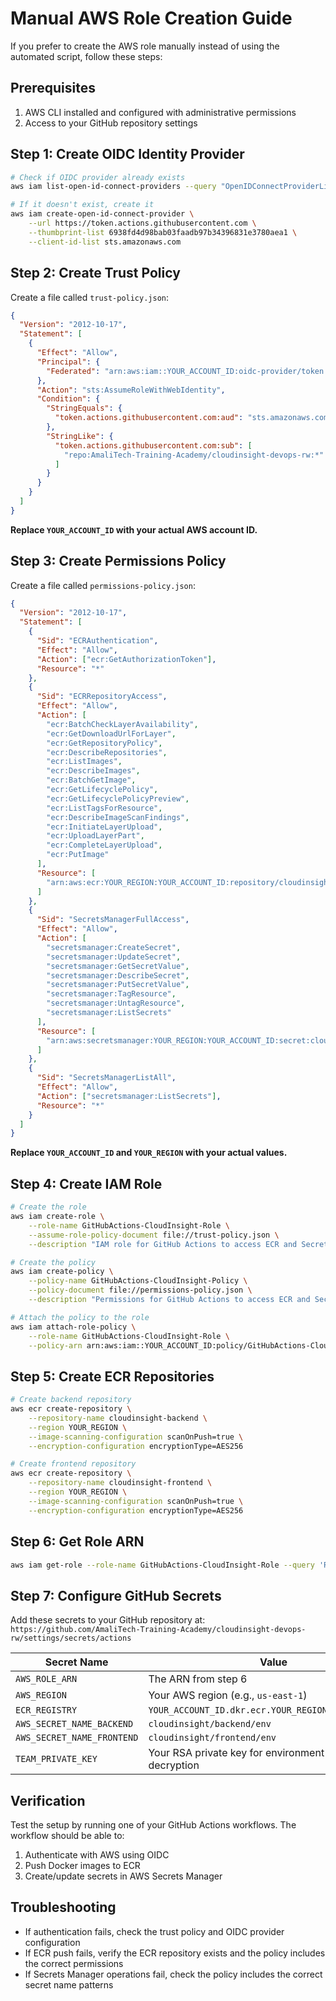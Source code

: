 # Manual AWS Role Creation Guide

If you prefer to create the AWS role manually instead of using the automated script, follow these steps:

## Prerequisites

1. AWS CLI installed and configured with administrative permissions
2. Access to your GitHub repository settings

## Step 1: Create OIDC Identity Provider

```bash
# Check if OIDC provider already exists
aws iam list-open-id-connect-providers --query "OpenIDConnectProviderList[?ends_with(Arn, 'token.actions.githubusercontent.com')].Arn" --output text

# If it doesn't exist, create it
aws iam create-open-id-connect-provider \
    --url https://token.actions.githubusercontent.com \
    --thumbprint-list 6938fd4d98bab03faadb97b34396831e3780aea1 \
    --client-id-list sts.amazonaws.com
```

## Step 2: Create Trust Policy

Create a file called `trust-policy.json`:

```json
{
  "Version": "2012-10-17",
  "Statement": [
    {
      "Effect": "Allow",
      "Principal": {
        "Federated": "arn:aws:iam::YOUR_ACCOUNT_ID:oidc-provider/token.actions.githubusercontent.com"
      },
      "Action": "sts:AssumeRoleWithWebIdentity",
      "Condition": {
        "StringEquals": {
          "token.actions.githubusercontent.com:aud": "sts.amazonaws.com"
        },
        "StringLike": {
          "token.actions.githubusercontent.com:sub": [
            "repo:AmaliTech-Training-Academy/cloudinsight-devops-rw:*"
          ]
        }
      }
    }
  ]
}
```

**Replace `YOUR_ACCOUNT_ID` with your actual AWS account ID.**

## Step 3: Create Permissions Policy

Create a file called `permissions-policy.json`:

```json
{
  "Version": "2012-10-17",
  "Statement": [
    {
      "Sid": "ECRAuthentication",
      "Effect": "Allow",
      "Action": ["ecr:GetAuthorizationToken"],
      "Resource": "*"
    },
    {
      "Sid": "ECRRepositoryAccess",
      "Effect": "Allow",
      "Action": [
        "ecr:BatchCheckLayerAvailability",
        "ecr:GetDownloadUrlForLayer",
        "ecr:GetRepositoryPolicy",
        "ecr:DescribeRepositories",
        "ecr:ListImages",
        "ecr:DescribeImages",
        "ecr:BatchGetImage",
        "ecr:GetLifecyclePolicy",
        "ecr:GetLifecyclePolicyPreview",
        "ecr:ListTagsForResource",
        "ecr:DescribeImageScanFindings",
        "ecr:InitiateLayerUpload",
        "ecr:UploadLayerPart",
        "ecr:CompleteLayerUpload",
        "ecr:PutImage"
      ],
      "Resource": [
        "arn:aws:ecr:YOUR_REGION:YOUR_ACCOUNT_ID:repository/cloudinsight-*"
      ]
    },
    {
      "Sid": "SecretsManagerFullAccess",
      "Effect": "Allow",
      "Action": [
        "secretsmanager:CreateSecret",
        "secretsmanager:UpdateSecret",
        "secretsmanager:GetSecretValue",
        "secretsmanager:DescribeSecret",
        "secretsmanager:PutSecretValue",
        "secretsmanager:TagResource",
        "secretsmanager:UntagResource",
        "secretsmanager:ListSecrets"
      ],
      "Resource": [
        "arn:aws:secretsmanager:YOUR_REGION:YOUR_ACCOUNT_ID:secret:cloudinsight/*"
      ]
    },
    {
      "Sid": "SecretsManagerListAll",
      "Effect": "Allow",
      "Action": ["secretsmanager:ListSecrets"],
      "Resource": "*"
    }
  ]
}
```

**Replace `YOUR_ACCOUNT_ID` and `YOUR_REGION` with your actual values.**

## Step 4: Create IAM Role

```bash
# Create the role
aws iam create-role \
    --role-name GitHubActions-CloudInsight-Role \
    --assume-role-policy-document file://trust-policy.json \
    --description "IAM role for GitHub Actions to access ECR and Secrets Manager for CloudInsight project"

# Create the policy
aws iam create-policy \
    --policy-name GitHubActions-CloudInsight-Policy \
    --policy-document file://permissions-policy.json \
    --description "Permissions for GitHub Actions to access ECR and Secrets Manager"

# Attach the policy to the role
aws iam attach-role-policy \
    --role-name GitHubActions-CloudInsight-Role \
    --policy-arn arn:aws:iam::YOUR_ACCOUNT_ID:policy/GitHubActions-CloudInsight-Policy
```

## Step 5: Create ECR Repositories

```bash
# Create backend repository
aws ecr create-repository \
    --repository-name cloudinsight-backend \
    --region YOUR_REGION \
    --image-scanning-configuration scanOnPush=true \
    --encryption-configuration encryptionType=AES256

# Create frontend repository
aws ecr create-repository \
    --repository-name cloudinsight-frontend \
    --region YOUR_REGION \
    --image-scanning-configuration scanOnPush=true \
    --encryption-configuration encryptionType=AES256
```

## Step 6: Get Role ARN

```bash
aws iam get-role --role-name GitHubActions-CloudInsight-Role --query 'Role.Arn' --output text
```

## Step 7: Configure GitHub Secrets

Add these secrets to your GitHub repository at:
`https://github.com/AmaliTech-Training-Academy/cloudinsight-devops-rw/settings/secrets/actions`

| Secret Name                | Value                                                    |
| -------------------------- | -------------------------------------------------------- |
| `AWS_ROLE_ARN`             | The ARN from step 6                                      |
| `AWS_REGION`               | Your AWS region (e.g., `us-east-1`)                      |
| `ECR_REGISTRY`             | `YOUR_ACCOUNT_ID.dkr.ecr.YOUR_REGION.amazonaws.com`      |
| `AWS_SECRET_NAME_BACKEND`  | `cloudinsight/backend/env`                               |
| `AWS_SECRET_NAME_FRONTEND` | `cloudinsight/frontend/env`                              |
| `TEAM_PRIVATE_KEY`         | Your RSA private key for environment variable decryption |

## Verification

Test the setup by running one of your GitHub Actions workflows. The workflow should be able to:

1. Authenticate with AWS using OIDC
2. Push Docker images to ECR
3. Create/update secrets in AWS Secrets Manager

## Troubleshooting

- If authentication fails, check the trust policy and OIDC provider configuration
- If ECR push fails, verify the ECR repository exists and the policy includes the correct permissions
- If Secrets Manager operations fail, check the policy includes the correct secret name patterns
